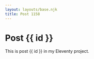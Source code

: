 ```yaml
---
layout: layouts/base.njk
title: Post 1158
---
```


# Post {{ id }}

This is post {{ id }} in my Eleventy project.
